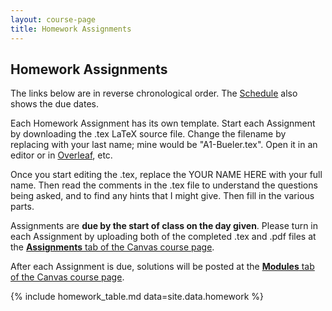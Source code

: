 ```yaml
---
layout: course-page
title: Homework Assignments
---
```


## Homework Assignments

The links below are in reverse chronological order.  The [Schedule](assets/general/F25/schedule.pdf) also shows the due dates.

Each Homework Assignment has its own template.  Start each Assignment by downloading the .tex LaTeX source file.  Change the filename by replacing with your last name; mine would be "A1-Bueler.tex".  Open it in an editor or in [Overleaf](https://www.overleaf.com/), etc.

Once you start editing the .tex, replace the YOUR NAME HERE with your full name.  Then read the comments in the .tex file to understand the questions being asked, and to find any hints that I might give.  Then fill in the various parts.

Assignments are **due by the start of class on the day given**.  Please turn in each Assignment by uploading both of the completed .tex and .pdf files at the [**Assignments** tab of the Canvas course page](https://canvas.alaska.edu/courses/27104).

After each Assignment is due, solutions will be posted at the [**Modules** tab of the Canvas course page](https://canvas.alaska.edu/courses/27104).

{% include homework_table.md  data=site.data.homework %}
